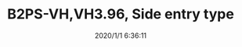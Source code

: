 ﻿---
layout: post 
title: B2PS-VH,VH3.96, Side entry type
tags: VH3.96
categories: housing-terminal
overview: This small, field-proven connector for PC boards is reliable and has a large current carrying capacity. It can be used with a wide variety of signal, power supply, and output circuits that appear in consumer electronic products.
series: VH
part_number: B2PS-VH
thumb_img: static/202006/226-thumb-20200626145126.jpg
small_img: static/202006/226-20200626145126.jpg
date: 2020/1/1 6:36:11
---



